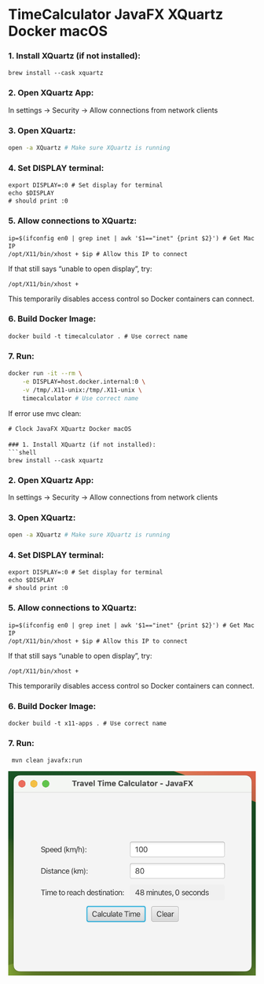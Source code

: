 # TimeCalculator JavaFX XQuartz Docker macOS

### 1. Install XQuartz (if not installed):
```shell
brew install --cask xquartz
```

### 2. Open XQuartz App:
In settings -> Security -> Allow connections from network clients

### 3. Open XQuartz:
```sh
open -a XQuartz # Make sure XQuartz is running
```

### 4. Set DISPLAY terminal:
```shell
export DISPLAY=:0 # Set display for terminal
echo $DISPLAY
# should print :0
```

### 5. Allow connections to XQuartz:
```shell
ip=$(ifconfig en0 | grep inet | awk '$1=="inet" {print $2}') # Get Mac IP
/opt/X11/bin/xhost + $ip # Allow this IP to connect
```

If that still says “unable to open display”, try:
```shell
/opt/X11/bin/xhost +
```
This temporarily disables access control so Docker containers can connect.

### 6. Build Docker Image:
```shell
docker build -t timecalculator . # Use correct name
```

### 7. Run:
```sh
docker run -it --rm \
    -e DISPLAY=host.docker.internal:0 \
    -v /tmp/.X11-unix:/tmp/.X11-unix \
    timecalculator # Use correct name
```

If error use mvc clean:
```shell
# Clock JavaFX XQuartz Docker macOS

### 1. Install XQuartz (if not installed):
```shell
brew install --cask xquartz
```

### 2. Open XQuartz App:
In settings -> Security -> Allow connections from network clients

### 3. Open XQuartz:
```sh
open -a XQuartz # Make sure XQuartz is running
```

### 4. Set DISPLAY terminal:
```shell
export DISPLAY=:0 # Set display for terminal
echo $DISPLAY
# should print :0
```

### 5. Allow connections to XQuartz:
```shell
ip=$(ifconfig en0 | grep inet | awk '$1=="inet" {print $2}') # Get Mac IP
/opt/X11/bin/xhost + $ip # Allow this IP to connect
```

If that still says “unable to open display”, try:
```shell
/opt/X11/bin/xhost +
```
This temporarily disables access control so Docker containers can connect.

### 6. Build Docker Image:
```shell
docker build -t x11-apps . # Use correct name
```

### 7. Run:
```sh
 mvn clean javafx:run
```
![TimeCalculator.png](TimeCalculator.png)
